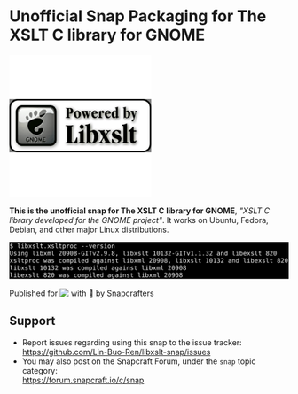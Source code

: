 # Unofficial Snap Packaging for The XSLT C library for GNOME
<!--
​	Use the Staticaly service for easy access to in-repo pictures:
​	https://www.staticaly.com/
-->
![Icon of The XSLT C library for GNOME](gui/libxslt.adapted.png "Icon of The XSLT C library for GNOME")

**This is the unofficial snap for The XSLT C library for GNOME**, *"XSLT C library developed for the GNOME project"*. It works on Ubuntu, Fedora, Debian, and other major Linux distributions.

<!-- Uncomment and modify this when you are provided a build status badge
[![Build Status Badge of the `libxslt` Snap](https://build.snapcraft.io/badge/Lin-Buo-Ren/libxslt-snap.svg "Build Status of the `libxslt` snap")](https://build.snapcraft.io/user/Lin-Buo-Ren/libxslt-snap)
-->

![Screenshot of the Snapped Application](local/screenshots/version.png "Screenshot of the Snapped Application")

Published for <img src="http://anything.codes/slack-emoji-for-techies/emoji/tux.png" align="top" width="24" /> with 💝 by Snapcrafters

<!-- Uncomment and modify this when you have published the snap to the Snap Store
## Installation
([Don't have snapd installed?](https://snapcraft.io/docs/core/install))

### In a Terminal
    # Install the snap #
    sudo snap install --channel=edge --devmode libxslt
    #sudo snap install --channel=beta libxslt
    #sudo snap install libxslt
    
    # Connect the snap to essential security confinement interfaces #
    ## (Proper reasoning for connecting _plug_name_) ##
    sudo snap connect libxslt:_plug_name_
    
    # Connect the snap to optional security confinement interfaces #
    ## (Proper reasoning for connecting _plug_name_) ##
    sudo snap connect libxslt:_plug_name_
    
    # Launch the application #
    libxslt
    snap run libxslt # If you have another existing installation

### The Graphical Way
[![Get it from the Snap Store](https://snapcraft.io/static/images/badges/en/snap-store-black.svg)](https://snapcraft.io/libxslt)
-->

<!-- Uncomment when you have test results
## What is Working
* [A list of functionallities that are verified working]

## What is NOT Working...yet 
Check out the [issue tracker](https://github.com/Lin-Buo-Ren/libxslt-snap/issues) for known issues.
-->

## Support
* Report issues regarding using this snap to the issue tracker:  
  <https://github.com/Lin-Buo-Ren/libxslt-snap/issues>
* You may also post on the Snapcraft Forum, under the `snap` topic category:  
  <https://forum.snapcraft.io/c/snap>


